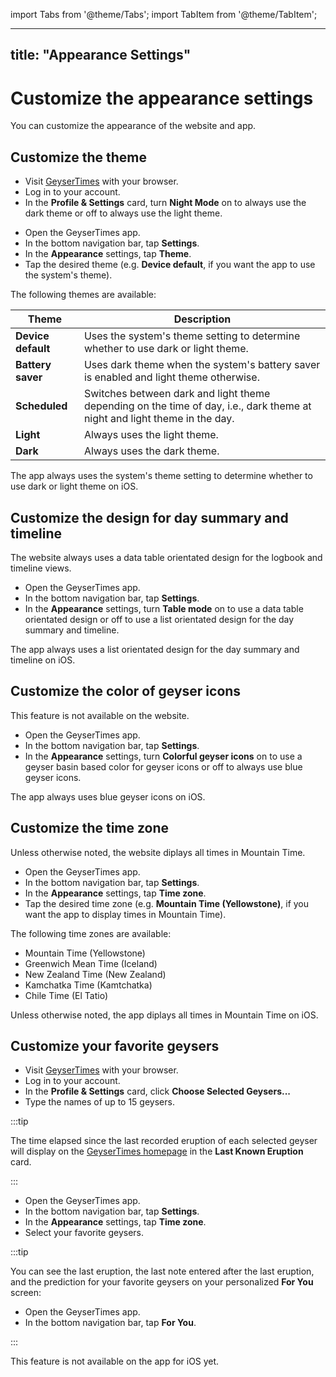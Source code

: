 import Tabs from '@theme/Tabs';
import TabItem from '@theme/TabItem';

---
title: "Appearance Settings"
---

# Customize the appearance settings

You can customize the appearance of the website and app. 

## Customize the theme

<Tabs groupId="os">
<TabItem value="web" label="Website">

* Visit [GeyserTimes](https://geysertimes.org) with your browser.
* Log in to your account.
* In the **Profile & Settings** card, turn **Night Mode** on to always use the dark theme or off to always use the light theme.

</TabItem>
<TabItem value="android" label="Android">

* Open the GeyserTimes app.
* In the bottom navigation bar, tap **Settings**. 
* In the **Appearance** settings, tap **Theme**.
* Tap the desired theme (e.g. **Device default**, if you want the app to use the system's theme).

The following themes are available:

| Theme | Description |
| --- | --- |
| **Device default** | Uses the system's theme setting to determine whether to use dark or light theme.|
| **Battery saver** | Uses dark theme when the system's battery saver is enabled and light theme otherwise.|
| **Scheduled** | Switches between dark and light theme depending on the time of day, i.e., dark theme at night and light theme in the day.|
| **Light** | Always uses the light theme.|
| **Dark** | Always uses the dark theme.|

</TabItem>
<TabItem value="iOS" label="iOS">

The app always uses the system's theme setting to determine whether to use dark or light theme on iOS.

</TabItem>
</Tabs>

## Customize the design for day summary and timeline

<Tabs groupId="os">
<TabItem value="web" label="Website">

The website always uses a data table orientated design for the logbook and timeline views.

</TabItem>
<TabItem value="android" label="Android">

* Open the GeyserTimes app.
* In the bottom navigation bar, tap **Settings**. 
* In the **Appearance** settings, turn **Table mode** on to use a data table orientated design or off to use a list orientated design for the day summary and timeline.

</TabItem>
<TabItem value="iOS" label="iOS">

The app always uses a list orientated design for the day summary and timeline on iOS. 

</TabItem>
</Tabs>

## Customize the color of geyser icons

<Tabs groupId="os">
<TabItem value="web" label="Website">

This feature is not available on the website. 

</TabItem>
<TabItem value="android" label="Android">

* Open the GeyserTimes app.
* In the bottom navigation bar, tap **Settings**. 
* In the **Appearance** settings, turn **Colorful geyser icons** on to use a geyser basin based color for geyser icons or off to always use blue geyser icons.

</TabItem>
<TabItem value="iOS" label="iOS">

The app always uses blue geyser icons on iOS. 

</TabItem>
</Tabs>

## Customize the time zone

<Tabs groupId="os">
<TabItem value="web" label="Website">

Unless otherwise noted, the website diplays all times in Mountain Time. 

</TabItem>
<TabItem value="android" label="Android">

* Open the GeyserTimes app.
* In the bottom navigation bar, tap **Settings**. 
* In the **Appearance** settings, tap **Time zone**.
* Tap the desired time zone (e.g. **Mountain Time (Yellowstone)**, if you want the app to display times in Mountain Time).

The following time zones are available:
* Mountain Time (Yellowstone)
* Greenwich Mean Time (Iceland)
* New Zealand Time (New Zealand)
* Kamchatka Time (Kamtchatka)
* Chile Time (El Tatio)

</TabItem>
<TabItem value="iOS" label="iOS">

Unless otherwise noted, the app diplays all times in Mountain Time on iOS.

</TabItem>
</Tabs>

## Customize your favorite geysers

<Tabs groupId="os">
<TabItem value="web" label="Website">

* Visit [GeyserTimes](https://geysertimes.org) with your browser.
* Log in to your account.
* In the **Profile & Settings** card, click **Choose Selected Geysers...**
* Type the names of up to 15 geysers.

:::tip

The time elapsed since the last recorded eruption of each selected geyser will display on the [GeyserTimes homepage](https://geysertimes.org) in the **Last Known Eruption** card.

:::

</TabItem>
<TabItem value="android" label="Android">

* Open the GeyserTimes app.
* In the bottom navigation bar, tap **Settings**. 
* In the **Appearance** settings, tap **Time zone**.
* Select your favorite geysers.

:::tip

You can see the last eruption, the last note entered after the last eruption, and the prediction for your favorite geysers on your personalized **For You** screen:

* Open the GeyserTimes app.
* In the bottom navigation bar, tap **For You**.

:::

</TabItem>
<TabItem value="iOS" label="iOS">

This feature is not available on the app for iOS yet. 

</TabItem>
</Tabs>
